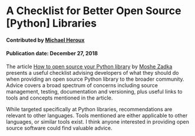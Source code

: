 
# A Checklist for Better Open Source [Python] Libraries

#### Contributed by [Michael Heroux](https://github.com/maherou)

#### Publication date: December 27, 2018

The article [How to open source your Python library](https://opensource.com/article/18/12/tips-open-sourcing-python-libraries "How to open source your Python library") by [Moshe Zadka](https://opensource.com/users/moshez) presents a useful checklist advising developers of what they should do when providing an open source Python library to the broader community.  Advice covers a broad spectrum of concerns including source management, testing, documentation and versioning, plus useful links to tools and concepts mentioned in the article.  

While targeted specifically at Python libraries, recommendations are relevant to other languages.  Tools mentioned are either applicable to other languages, or similar tools exist.  I think anyone interested in providing open source software could find valuable advice.

<!---
Publish: yes
Categories: Development
Topics: Documentation, Version control, Configuration and builds, Deployment, Software engineering, Development tools
Level: 2
Prerequisites: defaults
Aggregate: none
--->

